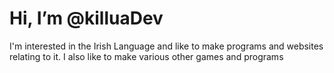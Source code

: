 # Hi, I’m @killuaDev

I'm interested in the Irish Language and like to make programs and websites relating to it.
I also like to make various other games and programs

<!---
killuaDev/killuaDev is a ✨ special ✨ repository because its `README.md` (this file) appears on your GitHub profile.
You can click the Preview link to take a look at your changes.
--->

